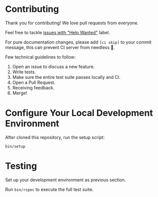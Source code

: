 # Contributing

Thank you for contributing! We love pull requests from everyone.

Feel free to tackle [issues with "Help Wanted"](https://github.com/rubytaiwan/rubytw-reboot/labels/Help%20Wanted) label.

For pure documentation changes, please add `[ci skip]` to your commit message,
this can prevent CI server from needless :runner:.

Few technical guidelines to follow:

1. Open an issue to discuss a new feature.
2. Write tests.
3. Make sure the entire test suite passes locally and CI.
4. Open a Pull Request.
5. Receiving feedback.
6. Merge!

# Configure Your Local Development Environment

After cloned this repository, run the setup script:

`bin/setup`

# Testing

Set up your development environment as previous section.

Run `bin/rspec` to execute the full test suite.
